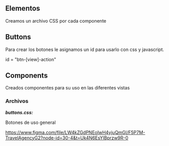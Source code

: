 ## Elementos

Creamos un archivo CSS por cada componente

## Buttons

Para crear los botones le asignamos un id para usarlo con css y javascript.

id = "btn-[view]-action"

## Components

Creados componentes para su uso en las diferentes vistas

### Archivos

**_buttons.css:_**

Botones de uso general



https://www.figma.com/file/LW4kZGdPNEoIwH4yjuQmGl/F5P7M-TravelAgencyG2?node-id=30-4&t=Uk4N6EsYIBprzw9R-0